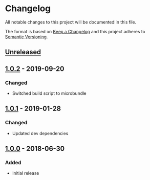 # Changelog
All notable changes to this project will be documented in this file.

The format is based on [Keep a Changelog](https://keepachangelog.com/en/1.0.0/)
and this project adheres to [Semantic Versioning](https://semver.org/spec/v2.0.0.html).

## [Unreleased]

## [1.0.2] - 2019-09-20
### Changed
- Switched build script to microbundle

## [1.0.1] - 2019-01-28
### Changed
- Updated dev dependencies

## [1.0.0] - 2018-06-30
### Added
- Initial release

[Unreleased]: https://github.com/piotr-cz/redux-broadcast-middleware/compare/v1.0.2...HEAD
[1.0.2]: https://github.com/piotr-cz/redux-broadcast-middleware/compare/v1.0.1...v1.0.2
[1.0.1]: https://github.com/piotr-cz/redux-broadcast-middleware/compare/v1.0.0...v1.0.1
[1.0.0]: https://github.com/piotr-cz/redux-broadcast-middleware/releases/tag/v1.0.0
